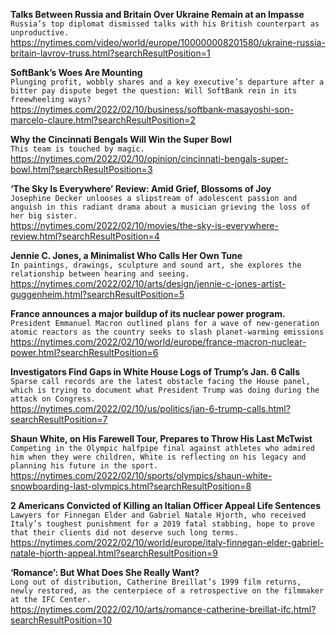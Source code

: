 **Talks Between Russia and Britain Over Ukraine Remain at an Impasse**\
`Russia’s top diplomat dismissed talks with his British counterpart as unproductive.`\
https://nytimes.com/video/world/europe/100000008201580/ukraine-russia-britain-lavrov-truss.html?searchResultPosition=1

**SoftBank’s Woes Are Mounting**\
`Plunging profit, wobbly shares and a key executive’s departure after a bitter pay dispute beget the question: Will SoftBank rein in its freewheeling ways?`\
https://nytimes.com/2022/02/10/business/softbank-masayoshi-son-marcelo-claure.html?searchResultPosition=2

**Why the Cincinnati Bengals Will Win the Super Bowl**\
`This team is touched by magic.`\
https://nytimes.com/2022/02/10/opinion/cincinnati-bengals-super-bowl.html?searchResultPosition=3

**‘The Sky Is Everywhere’ Review: Amid Grief, Blossoms of Joy**\
`Josephine Decker unlooses a slipstream of adolescent passion and anguish in this radiant drama about a musician grieving the loss of her big sister.`\
https://nytimes.com/2022/02/10/movies/the-sky-is-everywhere-review.html?searchResultPosition=4

**Jennie C. Jones, a Minimalist Who Calls Her Own Tune**\
`In paintings, drawings, sculpture and sound art, she explores the relationship between hearing and seeing.`\
https://nytimes.com/2022/02/10/arts/design/jennie-c-jones-artist-guggenheim.html?searchResultPosition=5

**France announces a major buildup of its nuclear power program.**\
`President Emmanuel Macron outlined plans for a wave of new-generation atomic reactors as the country seeks to slash planet-warming emissions`\
https://nytimes.com/2022/02/10/world/europe/france-macron-nuclear-power.html?searchResultPosition=6

**Investigators Find Gaps in White House Logs of Trump’s Jan. 6 Calls**\
`Sparse call records are the latest obstacle facing the House panel, which is trying to document what President Trump was doing during the attack on Congress.`\
https://nytimes.com/2022/02/10/us/politics/jan-6-trump-calls.html?searchResultPosition=7

**Shaun White, on His Farewell Tour, Prepares to Throw His Last McTwist**\
`Competing in the Olympic halfpipe final against athletes who admired him when they were children, White is reflecting on his legacy and planning his future in the sport.`\
https://nytimes.com/2022/02/10/sports/olympics/shaun-white-snowboarding-last-olympics.html?searchResultPosition=8

**2 Americans Convicted of Killing an Italian Officer Appeal Life Sentences**\
`Lawyers for Finnegan Elder and Gabriel Natale Hjorth, who received Italy’s toughest punishment for a 2019 fatal stabbing, hope to prove that their clients did not deserve such long terms.`\
https://nytimes.com/2022/02/10/world/europe/italy-finnegan-elder-gabriel-natale-hjorth-appeal.html?searchResultPosition=9

**‘Romance’: But What Does She Really Want?**\
`Long out of distribution, Catherine Breillat’s 1999 film returns, newly restored, as the centerpiece of a retrospective on the filmmaker at the IFC Center.`\
https://nytimes.com/2022/02/10/arts/romance-catherine-breillat-ifc.html?searchResultPosition=10

